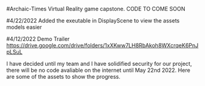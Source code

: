 #Archaic-Times
Virtual Reality game capstone. CODE TO COME SOON

#4/22/2022
Added the exeutable in DisplayScene to view the assets models easier

#4/12/2022 Demo Trailer
https://drive.google.com/drive/folders/1xXKww7LH8RbAkoh8WXcrqeK6PnJpLSuL

I have decided until my team and I
have solidified security for our
project, there will be no code
avaliable on the internet until
May 22nd 2022. Here are some of
the assets to show the progress.
